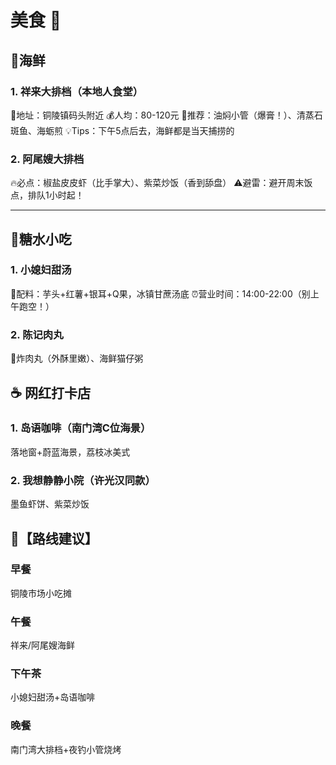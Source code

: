 # 美食 🍔

## **🦞海鲜**

### **1. 祥来大排档（本地人食堂）**

📍地址：铜陵镇码头附近
💰人均：80-120元
🌟推荐：油焖小管（爆膏！）、清蒸石斑鱼、海蛎煎
💡Tips：下午5点后去，海鲜都是当天捕捞的

### **2. 阿尾嫂大排档**

🔥必点：椒盐皮皮虾（比手掌大）、紫菜炒饭（香到舔盘）
⚠️避雷：避开周末饭点，排队1小时起！

------

## **🍧糖水小吃**

### **1. 小媳妇甜汤**

🍯配料：芋头+红薯+银耳+Q果，冰镇甘蔗汤底
⏰营业时间：14:00-22:00（别上午跑空！）

### **2. 陈记肉丸**

🍡炸肉丸（外酥里嫩）、海鲜猫仔粥

## **☕️ 网红打卡店**

### **1. 岛语咖啡（南门湾C位海景）**

落地窗+蔚蓝海景，荔枝冰美式

### **2. 我想静静小院（许光汉同款）**

墨鱼虾饼、紫菜炒饭

## **📌【路线建议】**

### 早餐

铜陵市场小吃摊

### 午餐

祥来/阿尾嫂海鲜

### 下午茶

小媳妇甜汤+岛语咖啡

### 晚餐

南门湾大排档+夜钓小管烧烤
